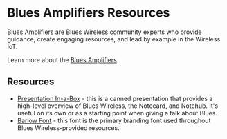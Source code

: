 # Blues Amplifiers Resources

Blues Amplifiers are Blues Wireless community experts who provide guidance, 
create engaging resources, and lead by example in the Wireless IoT.

Learn more about the [Blues Amplifiers](https://blues.io/community/blues-amplifiers/).

## Resources

- [Presentation In-a-Box](/presentation) - this is a canned presentation that 
  provides a high-level overview of Blues Wireless, the Notecard, and Notehub. 
  It's useful on its own or as a starting point when giving a talk about Blues.
- [Barlow Font](https://www.fontsquirrel.com/fonts/barlow) - this font is the 
  primary branding font used throughout Blues Wireless-provided resources.